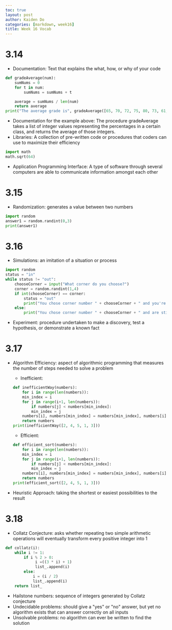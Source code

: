 ```yaml
---
toc: true
layout: post
author: Kaiden Do
categories: [markdown, week16]
title: Week 16 Vocab
---
```

# 3.14
- Documentation: Text that explains the what, how, or why of your code

```python
def gradeAverage(num):
    sumNums = 0
    for t in num:
        sumNums = sumNums + t

    average = sumNums / len(num)
    return average
print("The average grade is", gradeAverage([65, 70, 72, 75, 80, 73, 61, 84, 81, 83]))
```

- Documentation for the example above: The procedure gradeAverage takes a list of integer values representing the percentages in a certain class, and returns the average of those integers.
- Libraries: A collection of pre-written code or procedures that coders can use to maximize their efficiency

```python
import math
math.sqrt(64)
```

- Application Programming Interface: A type of software through several computers are able to communicate information amongst each other
# 3.15
- Randomization: generates a value between two numbers

```python
import random
answer1 = random.randint(0,3)
print(answer1)
```

# 3.16
- Simulations: an imitation of a situation or process

```python
import random
status = "in"
while status != "out":
    chooseCorner = input("What corner do you choose?")
    corner = random.randint(1,4)
    if int(chooseCorner) == corner:
        status = "out"
        print("You chose corner number " + chooseCorner + " and you're OUT")
    else:
        print("You chose corner number " + chooseCorner + " and are still in!")
```

- Experiment: procedure undertaken to make a discovery, test a hypothesis, or demonstrate a known fact
# 3.17
- Algorithm Efficiency: aspect of algorithmic programming that measures the number of steps needed to solve a problem
    - Inefficient:

    ```python
    def inefficientWay(numbers):
        for i in range(len(numbers)):
        min_index = i
        for j in range(i+1, len(numbers)):
            if numbers[j] < numbers[min_index]:
            min_index = j
        numbers[i], numbers[min_index] = numbers[min_index], numbers[i]
        return numbers
    print(inefficientWay([2, 4, 5, 1, 3]))
    ```

    - Efficient:

    ```python
    def efficient_sort(numbers):
        for i in range(len(numbers)):
        min_index = i
        for j in range(i+1, len(numbers)):
            if numbers[j] < numbers[min_index]:
            min_index = j
        numbers[i], numbers[min_index] = numbers[min_index], numbers[i]
        return numbers
    print(efficient_sort([2, 4, 5, 1, 3]))
    ```

- Heuristic Approach: taking the shortest or easiest possibilities to the result
# 3.18
- Collatz Conjecture: asks whether repeating two simple arithmetic operations will eventually transform every positive integer into 1

```python
def collatz(i):
    while i != 1:
        if i % 2 > 0:
             i =((3 * i) + 1)
             list_.append(i)
        else:
            i = (i / 2)
            list_.append(i)
    return list_
```

- Hailstone numbers: sequence of integers generated by Collatz conjecture
- Undecidable problems: should give a "yes" or "no" answer, but yet no algorithm exists that can answer correctly on all inputs
- Unsolvable problems: no algorithm can ever be written to find the solution
